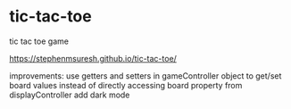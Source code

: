 # tic-tac-toe

tic tac toe game

https://stephenmsuresh.github.io/tic-tac-toe/

improvements: 
use getters and setters in gameController object to get/set board values instead of directly accessing board property from displayController
add dark mode